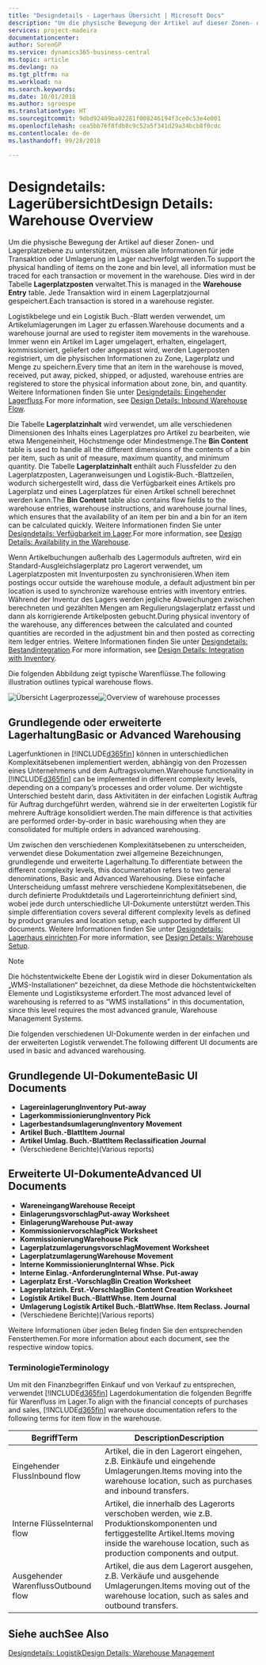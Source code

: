 ```yaml
---
title: "Designdetails - Lagerhaus Übersicht | Microsoft Docs"
description: "Um die physische Bewegung der Artikel auf dieser Zonen- und Lagerplatzebene zu unterstützen, müssen alle Informationen für jede Transaktion oder Umlagerung im Lager nachverfolgt werden. Dies wird in der Tabelle **Lagerplatzposten** verwaltet. Jede Transaktion wird in einem Lagerplatzjournal gespeichert."
services: project-madeira
documentationcenter: 
author: SorenGP
ms.service: dynamics365-business-central
ms.topic: article
ms.devlang: na
ms.tgt_pltfrm: na
ms.workload: na
ms.search.keywords: 
ms.date: 10/01/2018
ms.author: sgroespe
ms.translationtype: HT
ms.sourcegitcommit: 9dbd92409ba02281f008246194f3ce0c53e4e001
ms.openlocfilehash: cea5bb76f8fdb8c9c52a5f341d29a34bcb8f0cdc
ms.contentlocale: de-de
ms.lasthandoff: 09/28/2018

---
```

# <a name="design-details-warehouse-overview"></a><span data-ttu-id="c81e7-105">Designdetails: Lagerübersicht</span><span class="sxs-lookup"><span data-stu-id="c81e7-105">Design Details: Warehouse Overview</span></span>
<span data-ttu-id="c81e7-106">Um die physische Bewegung der Artikel auf dieser Zonen- und Lagerplatzebene zu unterstützen, müssen alle Informationen für jede Transaktion oder Umlagerung im Lager nachverfolgt werden.</span><span class="sxs-lookup"><span data-stu-id="c81e7-106">To support the physical handling of items on the zone and bin level, all information must be traced for each transaction or movement in the warehouse.</span></span> <span data-ttu-id="c81e7-107">Dies wird in der Tabelle **Lagerplatzposten** verwaltet.</span><span class="sxs-lookup"><span data-stu-id="c81e7-107">This is managed in the **Warehouse Entry** table.</span></span> <span data-ttu-id="c81e7-108">Jede Transaktion wird in einem Lagerplatzjournal gespeichert.</span><span class="sxs-lookup"><span data-stu-id="c81e7-108">Each transaction is stored in a warehouse register.</span></span>  

<span data-ttu-id="c81e7-109">Logistikbelege und ein Logistik Buch.-Blatt werden verwendet, um Artikelumlagerungen im Lager zu erfassen.</span><span class="sxs-lookup"><span data-stu-id="c81e7-109">Warehouse documents and a warehouse journal are used to register item movements in the warehouse.</span></span> <span data-ttu-id="c81e7-110">Immer wenn ein Artikel im Lager umgelagert, erhalten, eingelagert, kommissioniert, geliefert oder angepasst wird, werden Lagerposten registriert, um die physischen Informationen zu Zone, Lagerplatz und Menge zu speichern.</span><span class="sxs-lookup"><span data-stu-id="c81e7-110">Every time that an item in the warehouse is moved, received, put away, picked, shipped, or adjusted, warehouse entries are registered to store the physical information about zone, bin, and quantity.</span></span> <span data-ttu-id="c81e7-111">Weitere Informationen finden Sie unter [Designdetails: Eingehender Lagerfluss](design-details-outbound-warehouse-flow.md).</span><span class="sxs-lookup"><span data-stu-id="c81e7-111">For more information, see [Design Details: Inbound Warehouse Flow](design-details-outbound-warehouse-flow.md).</span></span>  

<span data-ttu-id="c81e7-112">Die Tabelle **Lagerplatzinhalt** wird verwendet, um alle verschiedenen Dimensionen des Inhalts eines Lagerplatzes pro Artikel zu bearbeiten, wie etwa Mengeneinheit, Höchstmenge oder Mindestmenge.</span><span class="sxs-lookup"><span data-stu-id="c81e7-112">The **Bin Content** table is used to handle all the different dimensions of the contents of a bin per item, such as unit of measure, maximum quantity, and minimum quantity.</span></span> <span data-ttu-id="c81e7-113">Die Tabelle **Lagerplatzinhalt** enthält auch Flussfelder zu den Lagerplatzposten, Lageranweisungen und Logistik-Buch.-Blattzeilen, wodurch sichergestellt wird, dass die Verfügbarkeit eines Artikels pro Lagerplatz und eines Lagerplatzes für einen Artikel schnell berechnet werden kann.</span><span class="sxs-lookup"><span data-stu-id="c81e7-113">The **Bin Content** table also contains flow fields to the warehouse entries, warehouse instructions, and warehouse journal lines, which ensures that the availability of an item per bin and a bin for an item can be calculated quickly.</span></span> <span data-ttu-id="c81e7-114">Weitere Informationen finden Sie unter [Designdetails: Verfügbarkeit im Lager](design-details-availability-in-the-warehouse.md).</span><span class="sxs-lookup"><span data-stu-id="c81e7-114">For more information, see [Design Details: Availability in the Warehouse](design-details-availability-in-the-warehouse.md).</span></span>  

<span data-ttu-id="c81e7-115">Wenn Artikelbuchungen außerhalb des Lagermoduls auftreten, wird ein Standard-Ausgleichslagerplatz pro Lagerort verwendet, um Lagerplatzposten mit Inventurposten zu synchronisieren.</span><span class="sxs-lookup"><span data-stu-id="c81e7-115">When item postings occur outside the warehouse module, a default adjustment bin per location is used to synchronize warehouse entries with inventory entries.</span></span> <span data-ttu-id="c81e7-116">Während der Inventur des Lagers werden jegliche Abweichungen zwischen berechneten und gezählten Mengen am Regulierungslagerplatz erfasst und dann als korrigierende Artikelposten gebucht.</span><span class="sxs-lookup"><span data-stu-id="c81e7-116">During physical inventory of the warehouse, any differences between the calculated and counted quantities are recorded in the adjustment bin and then posted as correcting item ledger entries.</span></span> <span data-ttu-id="c81e7-117">Weitere Informationen finden Sie unter [Designdetails: Bestandintegration](design-details-integration-with-inventory.md).</span><span class="sxs-lookup"><span data-stu-id="c81e7-117">For more information, see [Design Details: Integration with Inventory](design-details-integration-with-inventory.md).</span></span>  

<span data-ttu-id="c81e7-118">Die folgenden Abbildung zeigt typische Warenflüsse.</span><span class="sxs-lookup"><span data-stu-id="c81e7-118">The following illustration outlines typical warehouse flows.</span></span>  

<span data-ttu-id="c81e7-119">![Übersicht Lagerprozesse](media/design_details_warehouse_management_overview.png "Übersicht Lagerprozesse")</span><span class="sxs-lookup"><span data-stu-id="c81e7-119">![Overview of warehouse processes](media/design_details_warehouse_management_overview.png "Overview of warehouse processes")</span></span>  

## <a name="basic-or-advanced-warehousing"></a><span data-ttu-id="c81e7-120">Grundlegende oder erweiterte Lagerhaltung</span><span class="sxs-lookup"><span data-stu-id="c81e7-120">Basic or Advanced Warehousing</span></span>  
<span data-ttu-id="c81e7-121">Lagerfunktionen in [!INCLUDE[d365fin](includes/d365fin_md.md)] können in unterschiedlichen Komplexitätsebenen implementiert werden, abhängig von den Prozessen eines Unternehmens und dem Auftragsvolumen.</span><span class="sxs-lookup"><span data-stu-id="c81e7-121">Warehouse functionality in [!INCLUDE[d365fin](includes/d365fin_md.md)] can be implemented in different complexity levels, depending on a company’s processes and order volume.</span></span> <span data-ttu-id="c81e7-122">Der wichtigste Unterschied besteht darin, dass Aktivitäten in der einfachen Logistik Auftrag für Auftrag durchgeführt werden, während sie in der erweiterten Logistik für mehrere Aufträge konsolidiert werden.</span><span class="sxs-lookup"><span data-stu-id="c81e7-122">The main difference is that activities are performed order-by-order in basic warehousing when they are consolidated for multiple orders in advanced warehousing.</span></span>  

 <span data-ttu-id="c81e7-123">Um zwischen den verschiedenen Komplexitätsebenen zu unterscheiden, verwendet diese Dokumentation zwei allgemeine Bezeichnungen, grundlegende und erweiterte Lagerhaltung.</span><span class="sxs-lookup"><span data-stu-id="c81e7-123">To differentiate between the different complexity levels, this documentation refers to two general denominations, Basic and Advanced Warehousing.</span></span> <span data-ttu-id="c81e7-124">Diese einfache Unterscheidung umfasst mehrere verschiedene Komplexitätsebenen, die durch definierte Produktdetails und Lagerorteinrichtung definiert sind, wobei jede durch unterschiedliche UI-Dokumente unterstützt werden.</span><span class="sxs-lookup"><span data-stu-id="c81e7-124">This simple differentiation covers several different complexity levels as defined by product granules and location setup, each supported by different UI documents.</span></span> <span data-ttu-id="c81e7-125">Weitere Informationen finden Sie unter [Designdetails: Lagerhaus einrichten](design-details-warehouse-setup.md).</span><span class="sxs-lookup"><span data-stu-id="c81e7-125">For more information, see [Design Details: Warehouse Setup](design-details-warehouse-setup.md).</span></span>  

> [!NOTE]  
>  <span data-ttu-id="c81e7-126">Die höchstentwickelte Ebene der Logistik wird in dieser Dokumentation als „WMS-Installationen“ bezeichnet, da diese Methode die höchstentwickelten Elemente und Logistiksysteme erfordert.</span><span class="sxs-lookup"><span data-stu-id="c81e7-126">The most advanced level of warehousing is referred to as “WMS installations” in this documentation, since this level requires the most advanced granule, Warehouse Management Systems.</span></span>  

 <span data-ttu-id="c81e7-127">Die folgenden verschiedenen UI-Dokumente werden in der einfachen und der erweiterten Logistik verwendet.</span><span class="sxs-lookup"><span data-stu-id="c81e7-127">The following different UI documents are used in basic and advanced warehousing.</span></span>  

## <a name="basic-ui-documents"></a><span data-ttu-id="c81e7-128">Grundlegende UI-Dokumente</span><span class="sxs-lookup"><span data-stu-id="c81e7-128">Basic UI Documents</span></span>  

-   <span data-ttu-id="c81e7-129">**Lagereinlagerung**</span><span class="sxs-lookup"><span data-stu-id="c81e7-129">**Inventory Put-away**</span></span>  
-   <span data-ttu-id="c81e7-130">**Lagerkommissionierung**</span><span class="sxs-lookup"><span data-stu-id="c81e7-130">**Inventory Pick**</span></span>  
-   <span data-ttu-id="c81e7-131">**Lagerbestandsumlagerung**</span><span class="sxs-lookup"><span data-stu-id="c81e7-131">**Inventory Movement**</span></span>  
-   <span data-ttu-id="c81e7-132">**Artikel Buch.-Blatt**</span><span class="sxs-lookup"><span data-stu-id="c81e7-132">**Item Journal**</span></span>  
-   <span data-ttu-id="c81e7-133">**Artikel Umlag. Buch.-Blatt**</span><span class="sxs-lookup"><span data-stu-id="c81e7-133">**Item Reclassification Journal**</span></span>  
-   <span data-ttu-id="c81e7-134">(Verschiedene Berichte)</span><span class="sxs-lookup"><span data-stu-id="c81e7-134">(Various reports)</span></span>  

## <a name="advanced-ui-documents"></a><span data-ttu-id="c81e7-135">Erweiterte UI-Dokumente</span><span class="sxs-lookup"><span data-stu-id="c81e7-135">Advanced UI Documents</span></span>  

-   <span data-ttu-id="c81e7-136">**Wareneingang**</span><span class="sxs-lookup"><span data-stu-id="c81e7-136">**Warehouse Receipt**</span></span>  
-   <span data-ttu-id="c81e7-137">**Einlagerungsvorschlag**</span><span class="sxs-lookup"><span data-stu-id="c81e7-137">**Put-away Worksheet**</span></span>  
-   <span data-ttu-id="c81e7-138">**Einlagerung**</span><span class="sxs-lookup"><span data-stu-id="c81e7-138">**Warehouse Put-away**</span></span>  
-   <span data-ttu-id="c81e7-139">**Kommissioniervorschlag**</span><span class="sxs-lookup"><span data-stu-id="c81e7-139">**Pick Worksheet**</span></span>  
-   <span data-ttu-id="c81e7-140">**Kommissionierung**</span><span class="sxs-lookup"><span data-stu-id="c81e7-140">**Warehouse Pick**</span></span>  
-   <span data-ttu-id="c81e7-141">**Lagerplatzumlagerungsvorschlag**</span><span class="sxs-lookup"><span data-stu-id="c81e7-141">**Movement Worksheet**</span></span>  
-   <span data-ttu-id="c81e7-142">**Lagerplatzumlagerung**</span><span class="sxs-lookup"><span data-stu-id="c81e7-142">**Warehouse Movement**</span></span>  
-   <span data-ttu-id="c81e7-143">**Interne Kommissionierung**</span><span class="sxs-lookup"><span data-stu-id="c81e7-143">**Internal Whse. Pick**</span></span>  
-   <span data-ttu-id="c81e7-144">**Interne Einlag.-Anforderung**</span><span class="sxs-lookup"><span data-stu-id="c81e7-144">**Internal Whse. Put-away**</span></span>  
-   <span data-ttu-id="c81e7-145">**Lagerplatz Erst.-Vorschlag**</span><span class="sxs-lookup"><span data-stu-id="c81e7-145">**Bin Creation Worksheet**</span></span>  
-   <span data-ttu-id="c81e7-146">**Lagerplatzinh. Erst.-Vorschlag**</span><span class="sxs-lookup"><span data-stu-id="c81e7-146">**Bin Content Creation Worksheet**</span></span>  
-   <span data-ttu-id="c81e7-147">**Logistik Artikel Buch.-Blatt**</span><span class="sxs-lookup"><span data-stu-id="c81e7-147">**Whse. Item Journal**</span></span>  
-   <span data-ttu-id="c81e7-148">**Umlagerung Logistik Artikel Buch.-Blatt**</span><span class="sxs-lookup"><span data-stu-id="c81e7-148">**Whse. Item Reclass. Journal**</span></span>  
-   <span data-ttu-id="c81e7-149">(Verschiedene Berichte)</span><span class="sxs-lookup"><span data-stu-id="c81e7-149">(Various reports)</span></span>  

<span data-ttu-id="c81e7-150">Weitere Informationen über jeden Beleg finden Sie den entsprechenden Fensterthemen.</span><span class="sxs-lookup"><span data-stu-id="c81e7-150">For more information about each document, see the respective window topics.</span></span>  

### <a name="terminology"></a><span data-ttu-id="c81e7-151">Terminologie</span><span class="sxs-lookup"><span data-stu-id="c81e7-151">Terminology</span></span>  
<span data-ttu-id="c81e7-152">Um mit den Finanzbegriffen Einkauf und von Verkauf zu entsprechen, verwendet [!INCLUDE[d365fin](includes/d365fin_md.md)] Lagerdokumentation die folgenden Begriffe für Warenfluss im Lager.</span><span class="sxs-lookup"><span data-stu-id="c81e7-152">To align with the financial concepts of purchases and sales, [!INCLUDE[d365fin](includes/d365fin_md.md)] warehouse documentation refers to the following terms for item flow in the warehouse.</span></span>  

|<span data-ttu-id="c81e7-153">Begriff</span><span class="sxs-lookup"><span data-stu-id="c81e7-153">Term</span></span>|<span data-ttu-id="c81e7-154">Description</span><span class="sxs-lookup"><span data-stu-id="c81e7-154">Description</span></span>|  
|----------|---------------------------------------|  
|<span data-ttu-id="c81e7-155">Eingehender Fluss</span><span class="sxs-lookup"><span data-stu-id="c81e7-155">Inbound flow</span></span>|<span data-ttu-id="c81e7-156">Artikel, die in den Lagerort eingehen, z.B. Einkäufe und eingehende Umlagerungen.</span><span class="sxs-lookup"><span data-stu-id="c81e7-156">Items moving into the warehouse location, such as purchases and inbound transfers.</span></span>|  
|<span data-ttu-id="c81e7-157">Interne Flüsse</span><span class="sxs-lookup"><span data-stu-id="c81e7-157">Internal flow</span></span>|<span data-ttu-id="c81e7-158">Artikel, die innerhalb des Lagerorts verschoben werden, wie z.B. Produktionskomponenten und fertiggestellte Artikel.</span><span class="sxs-lookup"><span data-stu-id="c81e7-158">Items moving inside the warehouse location, such as production components and output.</span></span>|  
|<span data-ttu-id="c81e7-159">Ausgehender Warenfluss</span><span class="sxs-lookup"><span data-stu-id="c81e7-159">Outbound flow</span></span>|<span data-ttu-id="c81e7-160">Artikel, die aus dem Lagerort ausgehen, z.B. Verkäufe und ausgehende Umlagerungen.</span><span class="sxs-lookup"><span data-stu-id="c81e7-160">Items moving out of the warehouse location, such as sales and outbound transfers.</span></span>|  

## <a name="see-also"></a><span data-ttu-id="c81e7-161">Siehe auch</span><span class="sxs-lookup"><span data-stu-id="c81e7-161">See Also</span></span>  
 [<span data-ttu-id="c81e7-162">Designdetails: Logistik</span><span class="sxs-lookup"><span data-stu-id="c81e7-162">Design Details: Warehouse Management</span></span>](design-details-warehouse-management.md)

